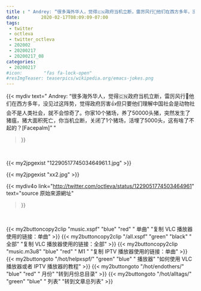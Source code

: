 ```yaml
---
title : " Andrey: “很多海外华人，觉得🇨🇳政府当机立断，雷厉风行🐂他们在西方多年，没见过这阵势，觉得政府厉害👍但只要他们理解中国社会是动物社会不是人类社会，就不会惊奇了。你家10个猪场，养了50000头猪，突然发生了猪瘟，猪大面积死亡，你当机立断，关闭了1个猪场，活埋了5000头，这有啥了不起的？[Facepalm]”  "
date:        2020-02-17T08:09:09-07:00
tags:
 - twitter
 - octleva
 - twitter_octleva
 - 202002
 - 20200217
 - 20200217_08
categories:
 - 20200217
#icon:        "fas fa-lock-open"
#resImgTeaser: teaserpics/wikipedia.org/emacs-jokes.png
---
```


{{< mydiv text=" Andrey: “很多海外华人，觉得🇨🇳政府当机立断，雷厉风行🐂他们在西方多年，没见过这阵势，觉得政府厉害👍但只要他们理解中国社会是动物社会不是人类社会，就不会惊奇了。你家10个猪场，养了50000头猪，突然发生了猪瘟，猪大面积死亡，你当机立断，关闭了1个猪场，活埋了5000头，这有啥了不起的？[Facepalm]”  "
>}}
<br>


 {{< my2jpgexist "1229051774503464961.1.jpg" >}}<br> 

{{< my2jpgexist "xx2.jpg" >}}<br>


{{< mydiv4o link="http://twitter.com/octleva/status/1229051774503464961"
text="source 原始來源網址"
>}}


<br>



{{< my2buttoncopy2clip "music.xspf"        "blue"   "red"    " 单曲"  "复制 VLC 播放器使用的链接：单曲" >}} {{< my2buttoncopy2clip "/all.xspf"         "green"  "black"  " 全部"  "复制 VLC 播放器使用的链接：全部" >}} {{< my2buttoncopy2clip "music.m3u8"        "blue"   "red"    " M1 "    "复制 IPTV 播放器使用的链接：单曲" >}} {{< my2buttongoto      "/hot/helpxspf/"    "green"  "blue"   " 播放器" "如何使用 VLC 播放器或者 IPTV 播放器的教程" >}} {{< my2buttongoto      "/hot/endothers/"   "blue"   "red"    " 月份"   "转到月份总目录" >}} {{< my2buttongoto      "/hot/alltags/"     "green"  "blue"   " 列表"   "转到文章总列表" >}} 
